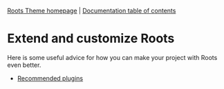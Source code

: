 [Roots Theme homepage](http://www.rootstheme.com/) | [Documentation
table of contents](TOC.md)

# Extend and customize Roots
Here is some useful advice for how you can make your project with Roots even better.

* [Recommended plugins](plugins.md)


